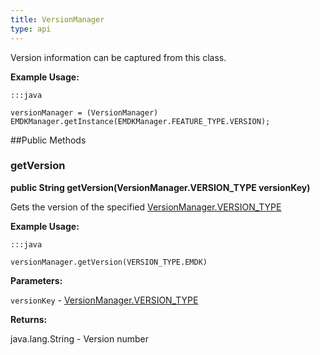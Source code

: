 ```yaml
---
title: VersionManager
type: api
---
```



Version information can be captured from this class.
 
 

**Example Usage:**
	
	:::java
	
	versionManager = (VersionManager) EMDKManager.getInstance(EMDKManager.FEATURE_TYPE.VERSION);
	


##Public Methods

### getVersion

**public String getVersion(VersionManager.VERSION_TYPE versionKey)**

Gets the version of the specified [ VersionManager.VERSION_TYPE](../VersionManager-VERSION_TYPE)
 
  

**Example Usage:**
	
	:::java
	
	versionManager.getVersion(VERSION_TYPE.EMDK)
	


**Parameters:**

`versionKey` - [ VersionManager.VERSION_TYPE](../VersionManager-VERSION_TYPE)

**Returns:**

java.lang.String - Version number

